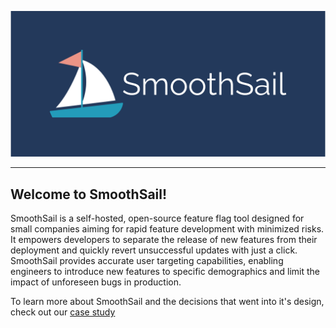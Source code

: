 [![SmoothSail header](smoothsail-banner.png)](https://smooth-sail.github.io)

---

## Welcome to SmoothSail!

SmoothSail is a self-hosted, open-source feature flag tool designed for small companies aiming for rapid feature development with minimized risks. It empowers developers to separate the release of new features from their deployment and quickly revert unsuccessful updates with just a click. SmoothSail provides accurate user targeting capabilities, enabling engineers to introduce new features to specific demographics and limit the impact of unforeseen bugs in production.

To learn more about SmoothSail and the decisions that went into it's design, check out our [case study](https://smooth-sail.github.io/case-study)
